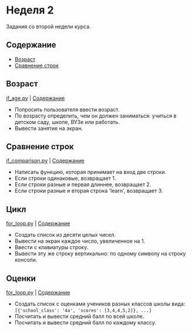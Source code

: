 # Неделя 2

Задания со второй недели курса.


## Содержание  

* [Возраст](#Возраст)  
* [Сравнение строк](#Сравнение-строк)


## Возраст

[if_age.py](if_age.py) | [Содержание](https://github.com/tonkytonky/learn_python/tree/master/week2#Содержание)

* Попросить пользователя ввести возраст.  
* По возрасту определить, чем он должен заниматься: учиться в детском саду, школе, ВУЗе или работать.  
* Вывести занятие на экран.


## Сравнение строк

[if_comparison.py](if_comparison.py) | [Содержание](https://github.com/tonkytonky/learn_python/tree/master/week2#Содержание)

* Написать функцию, которая принимает на вход две строки.  
* Если строки одинаковые, возвращает 1.  
* Если строки разные и первая длиннее, возвращает 2.  
* Если строки разные и вторая строка 'learn', возвращает 3.


## Цикл

[for_loop.py](for_loop.py) | [Содержание](https://github.com/tonkytonky/learn_python/tree/master/week2#Содержание)

* Создать список из десяти целых чисел.  
* Вывести на экран каждое число, увеличенное на 1.  
* Ввести с клавиатуры строку.  
* Вывести эту же строку вертикально: по одному символу на строку консоли.  

## Оценки

[for_loop.py](for_loop.py) | [Содержание](https://github.com/tonkytonky/learn_python/tree/master/week2#Содержание)

* Создать список с оценками учеников разных классов школы вида:  
`[{'school_class': '4a', 'scores': [3,4,4,5,2]}, ...]`  
* Посчитать и вывести средний балл по всей школе.  
* Посчитать и вывести средний балл по каждому классу.
